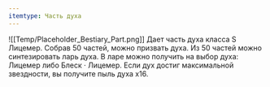 ```yaml
---
itemtype: Часть духа
---
```

![[Temp/Placeholder_Bestiary_Part.png]]
Дает часть духа класса S Лицемер. Собрав 50 частей, можно призвать духа. Из 50 частей можно синтезировать ларь духа. В ларе можно получить на выбор духа: Лицемер либо Блеск · Лицемер. Если дух достиг максимальной звездности, вы получите пыль духа х16.
